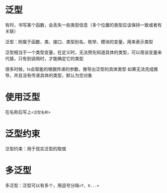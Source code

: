 # 泛型
有时，书写某个函数，会丢失一些类型信息（多个位置的类型应该保持一致或者有关联）

泛型：附属于函数、类、接口、类型别名、枚举、模块的变量，用来表示类型

泛型相当于一个类型变量，在定义时，无法预先知道具体的类型，可以用该变量来代替，只有到调用时，才能确定它的类型

很多时候，ts会智能的根据传递的参数，推导出泛型的具体类型
如果无法完成推导，并且没有传递具体的类型，默认为空对象


# 使用泛型
在名称后写上```<泛型名称>```

# 泛型约束
泛型约束：用于现实泛型的取值

# 多泛型
多泛型：泛型可以有多个，用逗号分隔```<T, K...>```